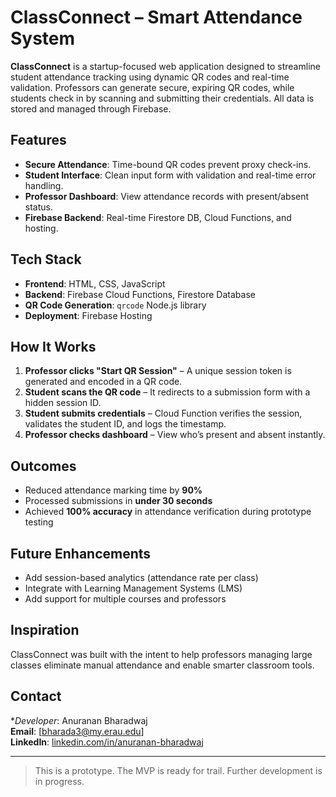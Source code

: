 # ClassConnect – Smart Attendance System

**ClassConnect** is a startup-focused web application designed to streamline student attendance tracking using dynamic QR codes and real-time validation. Professors can generate secure, expiring QR codes, while students check in by scanning and submitting their credentials. All data is stored and managed through Firebase.

## Features

- **Secure Attendance**: Time-bound QR codes prevent proxy check-ins.
- **Student Interface**: Clean input form with validation and real-time error handling.
- **Professor Dashboard**: View attendance records with present/absent status.
- **Firebase Backend**: Real-time Firestore DB, Cloud Functions, and hosting.

## Tech Stack

- **Frontend**: HTML, CSS, JavaScript
- **Backend**: Firebase Cloud Functions, Firestore Database
- **QR Code Generation**: `qrcode` Node.js library
- **Deployment**: Firebase Hosting

## How It Works

1. **Professor clicks "Start QR Session"** – A unique session token is generated and encoded in a QR code.
2. **Student scans the QR code** – It redirects to a submission form with a hidden session ID.
3. **Student submits credentials** – Cloud Function verifies the session, validates the student ID, and logs the timestamp.
4. **Professor checks dashboard** – View who’s present and absent instantly.

## Outcomes

- Reduced attendance marking time by **90%**
- Processed submissions in **under 30 seconds**
- Achieved **100% accuracy** in attendance verification during prototype testing

## Future Enhancements

- Add session-based analytics (attendance rate per class)
- Integrate with Learning Management Systems (LMS)
- Add support for multiple courses and professors

## Inspiration

ClassConnect was built with the intent to help professors managing large classes eliminate manual attendance and enable smarter classroom tools.

## Contact

**Developer*: Anuranan Bharadwaj  
**Email**: [bharada3@my.erau.edu]  
**LinkedIn**: [linkedin.com/in/anuranan-bharadwaj](https://www.linkedin.com/in/anuranan-bharadwaj/)

---

> This is a prototype. The MVP is ready for trail. Further development is in progress.